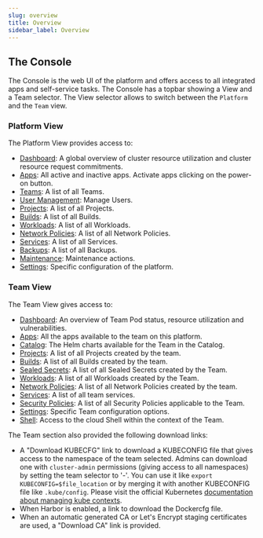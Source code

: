 ```yaml
---
slug: overview
title: Overview
sidebar_label: Overview
---
```


<!-- ![Console apps](img/apps.png) -->

## The Console

The Console is the web UI of the platform and offers access to all integrated apps and self-service tasks. The Console has a topbar showing a View and a Team selector. The View selector allows to switch between the `Platform` and the `Team` view.

### Platform View

The Platform View provides access to:

- [Dashboard](dashboard.md): A global overview of cluster resource utilization and cluster resource request commitments.
- [Apps](apps.md): All active and inactive apps. Activate apps clicking on the power-on button.
- [Teams](teams.md): A list of all Teams.
- [User Management](usermgnt.md): Manage Users.
- [Projects](projects.md): A list of all Projects.
- [Builds](builds.md): A list of all Builds.
- [Workloads](workloads.md): A list of all Workloads.
- [Network Policies](netpols.md): A list of all Network Policies.
- [Services](services.md): A list of all Services.
- [Backups](backups.md): A list of all Backups.
- [Maintenance](maintenance.md): Maintenance actions.
- [Settings](settings/alerts.md): Specific configuration of the platform.

### Team View

The Team View gives access to:

- [Dashboard](../../for-devs/console/dashboard.md): An overview of Team Pod status, resource utilization and vulnerabilities.
- [Apps](../../for-devs/console/apps.md): All the apps available to the team on this platform.
- [Catalog](../../for-devs/console/catalog.md): The Helm charts available for the Team in the Catalog.
- [Projects](../../for-devs/console/projects.md): A list of all Projects created by the team.
- [Builds](../../for-devs/console/builds.md): A list of all Builds created by the team.
- [Sealed Secrets](../../for-devs/console/sealed-secrets.md): A list of all Sealed Secrets created by the Team.
- [Workloads](../../for-devs/console/workloads.md): A list of all Workloads created by the Team.
- [Network Policies](../../for-devs/console/netpols.md): A list of all Network Policies created by the team.
- [Services](../../for-devs/console/services.md): A list of all team services.
- [Security Policies](../../for-devs/console/security-policies.md): A list of all Security Policies applicable to the Team.
- [Settings](../../for-devs/console/settings.md): Specific Team configuration options.
- [Shell](../../for-devs/console/shell.md): Access to the cloud Shell within the context of the Team.

The Team section also provided the following download links:

- A "Download KUBECFG" link to download a KUBECONFIG file that gives access to the namespace of the team selected. Admins can download one with `cluster-admin` permissions (giving access to all namespaces) by setting the team selector to '-'. You can use it like `export KUBECONFIG=$file_location` or by merging it with another KUBECONFIG file like `.kube/config`. Please visit the official Kubernetes [documentation about managing kube contexts](https://kubernetes.io/docs/concepts/configuration/organize-cluster-access-kubeconfig/).
- When Harbor is enabled, a link to download the Dockercfg file.
- When an automatic generated CA or Let's Encrypt staging certificates are used, a "Download CA" link is provided.

